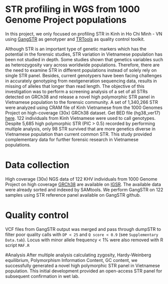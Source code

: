 # STR profiling in WGS from 1000 Genome Project populations

In this project, we only focused on profiling STR in Kinh in Ho Chi Minh - VN using [GangSTR](https://github.com/gymreklab/GangSTR) as genotyper and [TRTools](https://hub.docker.com/r/gymreklab/str-toolkit) as quality control toolkit. 

Although STR is an important type of genetic markers which has the potential in the forensic studies, STR variation in Vietnamese population has been not studied in depth. Some studies shown that genetics variables such as heterozygosity vary across worldwide populations. Therefore, there are the need to examine STR in different populations instead of solely rely on single STR panel. Besides, current genotypers have been facing challenges in accurately genotyping from nextgeneration sequencing data, results in missing of alleles that longer than read length. The objective of this investigation was to perform a screening analysis of a set of all STRs detected on GRCh38 and release a novel high polymorphic STR panel in Vietnamese population to the forensic community. A set of 1,340,266 STR were analyzed using CRAM file of Kinh Vietnamese from the 1000 Genomes Project on high-coverage (30x) GRCh38 dataset. Get BED file (hg38_ver17) [here](https://github.com/gymreklab/GangSTR#references). 122 individuals from Kinh Vietnamese were used to call genotypes. Despite 5,685 high polymorphic STR (PIC > 0.5) recorded by performing multiple analysis, only 98 STR survived that are more genetics diverse in Vietnamese population than current common STR. This study provided complementary data for further forensic research in Vietnamese populations.

# Data collection
High coverage (30x) NGS data of 122 KHV individuals from 1000 Genome Project on high coverage [GRCh38](ftp://ftp.1000genomes.ebi.ac.uk/vol1/ftp/technical/reference/GRCh38_reference_genome/GRCh38_full_analysis_set_plus_decoy_hla.fa) are available on [IGSR](https://www.internationalgenome.org/data-portal/population/KHV). The available data were already sorted and indexed by SAMtools. We perform GangSTR on 122 samples using STR reference panel available on GangSTR github.

# Quality control
VCF files from GangSTR output was merged and pass through dumpSTR to filter poor quality calls with `DP < 25` and `Q score < 0.9` (see `Supplementary Data.tab`). Locus with minor allele frequency < 1% were also removed with R script `MAF.R`

#Analysis
After multiple analysis calculating zygosity, Hardy-Weinberg equilibrium, Polymorphism Information Content, GC content, we successfully generated a novel high polymorphic STR panel in Vietnamese population. This initial development provided an open-access STR panel for subsequent confirmation in wet lab.
